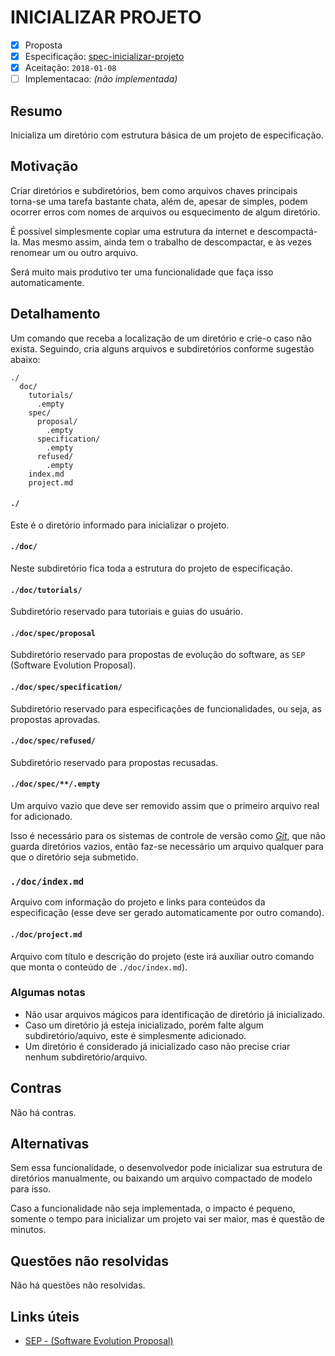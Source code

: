 
# INICIALIZAR PROJETO

* [x] Proposta
* [x] Especificação: [spec-inicializar-projeto][SPECLink]
* [x] Aceitação: `2018-01-08`
* [ ] Implementacao: _(não implementada)_

## Resumo
[summary]: #summary

Inicializa um diretório com estrutura básica de um projeto de especificação.

## Motivação
[motivation]: #motivation

Criar diretórios e subdiretórios, bem como arquivos chaves principais torna-se uma
tarefa bastante chata, além de, apesar de simples, podem ocorrer erros com nomes de
arquivos ou esquecimento de algum diretório.

É possível simplesmente copiar uma estrutura da internet e descompactá-la. Mas mesmo
assim, ainda tem o trabalho de descompactar, e às vezes renomear um ou outro arquivo.

Será muito mais produtivo ter uma funcionalidade que faça isso automaticamente.

## Detalhamento
[detailing]: #detailing

Um comando que receba a localização de um diretório e crie-o caso não exista.
Seguindo, cria alguns arquivos e subdiretórios conforme sugestão abaixo:

```
./
  doc/
    tutorials/
      .empty
    spec/
      proposal/
        .empty
  	  specification/
        .empty
      refused/
        .empty
    index.md
    project.md
```

#### `./`
Este é o diretório informado para inicializar o projeto.

#### `./doc/`
Neste subdiretório fica toda a estrutura do projeto de especificação.

#### `./doc/tutorials/`
Subdiretório reservado para tutoriais e guias do usuário.

#### `./doc/spec/proposal`
Subdiretório reservado para propostas de evolução do software, as `SEP`
(Software Evolution Proposal).

#### `./doc/spec/specification/`
Subdiretório reservado para especificações de funcionalidades, ou seja,
as propostas aprovadas.

#### `./doc/spec/refused/`
Subdiretório reservado para propostas recusadas.

#### `./doc/spec/**/.empty`
Um arquivo vazio que deve ser removido assim que o primeiro arquivo real for
adicionado.

Isso é necessário para os sistemas de controle de versão como
*[Git][GitLink]*, que não guarda diretórios vazios, então faz-se necessário um arquivo
qualquer para que o diretório seja submetido.

### `./doc/index.md`
Arquivo com informação do projeto e links para conteúdos da especificação
(esse deve ser gerado automaticamente por outro comando).

#### `./doc/project.md`
Arquivo com título e descrição do projeto (este irá auxiliar outro comando que
monta o conteúdo de `./doc/index.md`).

### Algumas notas

* Não usar arquivos mágicos para identificação de diretório já inicializado.
* Caso um diretório já esteja inicializado, porém falte algum subdiretório/aquivo,
  este é simplesmente adicionado.
* Um diretório é considerado já inicializado caso não precise criar nenhum
  subdiretório/arquivo.

## Contras
[drawbacks]: #drawbacks

Não há contras.

## Alternativas
[alternatives]: #alternatives

Sem essa funcionalidade, o desenvolvedor pode inicializar sua estrutura de diretórios
manualmente, ou baixando um arquivo compactado de modelo para isso.

Caso a funcionalidade não seja implementada, o impacto é pequeno, somente o tempo
para inicializar um projeto vai ser maior, mas é questão de minutos.

## Questões não resolvidas
[unresolved]: #unresolved

Não há questões não resolvidas.

## Links úteis
[links]: #links

* [SEP - (Software Evolution Proposal)][SEPLink]

[SPECLink]: ../specification/spec-inicializar-projeto.md
[GitLink]: https://www.git-scm.com
[SEPLink]: https://github.com/e5r/alm/blob/master/doc/draft/SEP.md